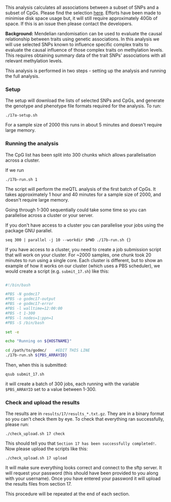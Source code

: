 This analysis calculates all associations between a subset of SNPs and a subset of CpGs. Please find the selection [here](https://github.com/MRCIEU/godmc/issues/17). Efforts have been made to minimise disk space usage but, it will still require approximately 40Gb of space. If this is an issue then please contact the developers.

**Background:** Mendelian randomisation can be used to evaluate the causal relationship between traits using genetic associations. In this analysis we will use selected SNPs known to influence specific complex traits to evaluate the causal influence of those complex traits on methylation levels. This requires obtaining summary data of the trait SNPs' associations with all relevant methylation levels.

This analysis is performed in two steps - setting up the analysis and running the full analysis. 


### Setup

The setup will download the lists of selected SNPs and CpGs, and generate the genotype and phenotype file formats required for the analysis. To run:

	./17a-setup.sh

For a sample size of 2000 this runs in about 5 minutes and doesn't require large memory.


### Running the analysis

The CpG list has been split into 300 chunks which allows parallelisation across a cluster.

If we run

```
./17b-run.sh 1
```

The script will perform the meQTL analysis of the first batch of CpGs. It takes approximately 1 hour and 40 minutes for a sample size of 2000, and doesn't require large memory.

Going through 1-300 sequentially could take some time so you can parallelise across a cluster or your server. 

If you don't have access to a cluster you can parallelise your jobs using the package GNU parallel.

```
seq 300 | parallel -j 10 --workdir $PWD ./17b-run.sh {}
```

If you have access to a cluster, you need to create a job submission script that will work on your cluster. For ~2000 samples, one chunk took 20 minutes to run using a single core. Each cluster is different, but to show an example of how it works on our cluster (which uses a PBS scheduler), we would create a script (e.g. `submit_17.sh`) like this:


```bash

#!/bin/bash

#PBS -N godmc17
#PBS -o godmc17-output
#PBS -e godmc17-error
#PBS -l walltime=12:00:00
#PBS -t 1-300
#PBS -l nodes=1:ppn=1
#PBS -S /bin/bash

set -e

echo "Running on ${HOSTNAME}"

cd /path/to/godmc/    #EDIT THIS LINE
./17b-run.sh ${PBS_ARRAYID}

```

Then, when this is submitted:

    qsub submit_17.sh

it will create a batch of 300 jobs, each running with the variable `$PBS_ARRAYID` set to a value between 1-300. 


### Check and upload the results

The results are in `results/17/results_*.txt.gz`. They are in a binary format so you can't check them by eye. To check that everything ran successfully, please run:

```
./check_upload.sh 17 check
```

This should tell you that `Section 17 has been successfully completed!`. Now please upload the scripts like this:

```
./check_upload.sh 17 upload
```

It will make sure everything looks correct and connect to the sftp server. It will request your password (this should have been provided to you along with your username). Once you have entered your password it will upload the results files from section 17.

This procedure will be repeated at the end of each section.